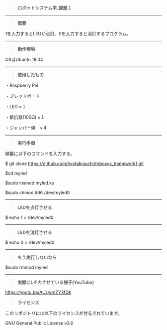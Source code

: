 >**ロボットシステム学_課題１**
---
>**概要**

1を入力するとLEDが点灯、0を入力すると消灯するプログラム。

---
>**動作環境**

OSはUbuntu 18.04

---
>**使用したもの**

・Raspberry Pi4

・ブレッドボード

・LED ×１

・抵抗器(100Ω) ×１

・ジャンパー線　×４

---

>**実行手順**

順番に以下のコマンドを入力する。

$ git clone https://github.com/hyotakiguchi/robosys_homework1.git

$cd myled

$sudo insmod myled.ko

$sudo chmod 666 /dev/myled0

---
>**LEDを点灯させる**

$ echo 1 > /dev/myled0

---
>**LEDを消灯させる**

$ echo 0 > /dev/myled0

---

>**もう実行しないなら**

$sudo rmmod myled

---
>**実際にLチカさせている様子(YouTube)**

https://youtu.be/AULwmZY3fQk

>**ライセンス**

このリポジトリには以下のライセンスが付与されています。

GNU General Public License v3.0
